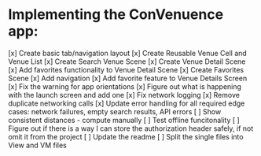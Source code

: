 #  Implementing the ConVenuence app:

[x] Create basic tab/navigation layout
[x] Create Reusable Venue Cell and Venue List
[x] Create Search Venue Scene
[x] Create Venue Detail Scene
[x] Add favorites functionality to Venue Detail Scene
[x] Create Favorites Scene
[x] Add navigation
[x] Add favorite feature to Venue Details Screen
[x] Fix the warning for app orientations
[x] Figure out what is happening with the launch screen and add one
[x] Fix network logging
[x] Remove duplicate networking calls
[x] Update error handling for all required edge cases: network failures, empty search results, API errors
[ ] Show consistent distances - compute manually
[ ] Test offline funcitonality
[ ] Figure out if there is a way I can store the authorization header safely, if not omit it from the project
[ ] Update the readme
[ ] Split the single files into View and VM files


